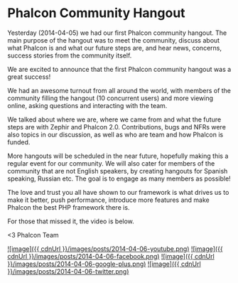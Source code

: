 Phalcon Community Hangout
=========================

Yesterday (2014-04-05) we had our first Phalcon community hangout. The main 
purpose of the hangout was to meet the community, discuss about what Phalcon is 
and what our future steps are, and hear news, concerns, success stories from 
the community itself.

We are excited to announce that the first Phalcon community hangout was a great 
success!

We had an awesome turnout from all around the world, with members of the 
community filling the hangout (10 concurrent users) and more viewing online, 
asking questions and interacting with the team.

We talked about where we are, where we came from and what the future steps are 
with Zephir and Phalcon 2.0. Contributions, bugs and NFRs were also topics in 
our discussion, as well as who are team and how Phalcon is funded.

More hangouts will be scheduled in the near future, hopefully making this a 
regular event for our community. We will also cater for members of the 
community that are not English speakers, by creating hangouts for Spanish 
speaking, Russian etc. The goal is to engage as many members as possible!

The love and trust you all have shown to our framework is what drives us to 
make it better, push performance, introduce more features and make Phalcon the 
best PHP framework there is. 

For those that missed it, the video is below.


<3 Phalcon Team

[![image]({{ cdnUrl }}/images/posts/2014-04-06-youtube.png)](https://www.youtube.com/user/PhalconPHP)
[![image]({{ cdnUrl }}/images/posts/2014-04-06-facebook.png)](http://www.facebook.com/pages/Phalcon/134230726685897)
[![image]({{ cdnUrl }}/images/posts/2014-04-06-google-plus.png)](https://plus.google.com/+PhalconPHP)
[![image]({{ cdnUrl }}/images/posts/2014-04-06-twitter.png)](https://twitter.com/phalconphp)
